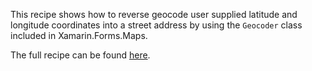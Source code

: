 This recipe shows how to reverse geocode user supplied latitude and longitude coordinates into a street address by using the `Geocoder` class included in Xamarin.Forms.Maps.

The full recipe can be found [here](http://developer.xamarin.com/recipes/cross-platform/xamarin-forms/reverse-geocode/).